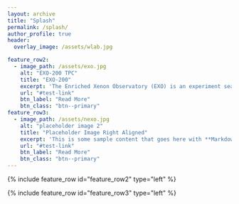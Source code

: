 ```yaml
---
layout: archive
title: "Splash"
permalink: /splash/
author_profile: true
header:
  overlay_image: /assets/wlab.jpg

feature_row2:
  - image_path: /assets/exo.jpg
    alt: "EXO-200 TPC"
    title: "EXO-200"
    excerpt: 'The Enriched Xenon Observatory (EXO) is an experiment searching for the neutrino-less double beta decay of the isotope Xe-136. It is a hypothetical decay that can only occur if neutrinos are Majorana fermions, which means that neutrinos are their own anti-particles.'
    url: "#test-link"
    btn_label: "Read More"
    btn_class: "btn--primary"
feature_row3:
  - image_path: /assets/nexo.jpg
    alt: "placeholder image 2"
    title: "Placeholder Image Right Aligned"
    excerpt: 'This is some sample content that goes here with **Markdown** formatting. Right aligned with `type="right"`'
    url: "#test-link"
    btn_label: "Read More"
    btn_class: "btn--primary"
---
```



{% include feature_row id="feature_row2" type="left" %}

{% include feature_row id="feature_row3" type="left" %}

